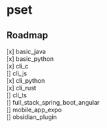 # pset

## Roadmap 
[x] basic_java \
[x] basic_python \
[x] cli_c \
[] cli_js \
[x] cli_python \
[x] cli_rust \
[] cli_ts \
[] full_stack_spring_boot_angular \
[] mobile_app_expo \
[] obsidian_plugin